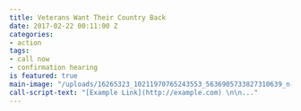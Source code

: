 ```yaml
---
title: Veterans Want Their Country Back
date: 2017-02-22 00:11:00 Z
categories:
- action
tags:
- call now
- confirmation hearing
is featured: true
main-image: "/uploads/16265323_10211970765243553_5636905733827310639_n-7874ea.jpg"
call-script-text: "[Example Link](http://example.com) \n\n..."
---
```


